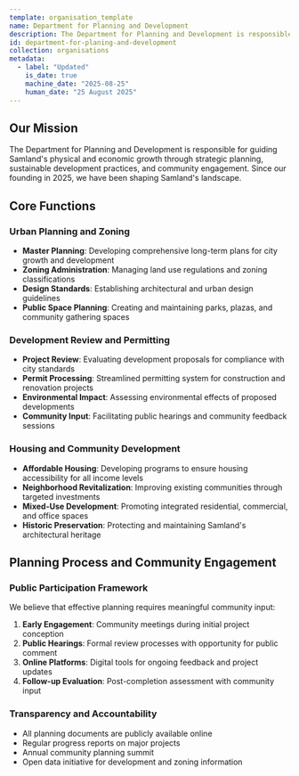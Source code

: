 ```yaml
---
template: organisation_template
name: Department for Planning and Development
description: The Department for Planning and Development is responsible for guiding Samland's physical and economic growth through strategic planning, sustainable development practices, and community engagement. Since our founding in 2025, we have been shaping Samland's landscape.
id: department-for-planing-and-development
collection: organisations
metadata:
  - label: "Updated"
    is_date: true
    machine_date: "2025-08-25"
    human_date: "25 August 2025"
---
```


## Our Mission

The Department for Planning and Development is responsible for guiding Samland's physical and economic growth through strategic planning, sustainable development practices, and community engagement. Since our founding in 2025, we have been shaping Samland's landscape.

## Core Functions

### Urban Planning and Zoning
- **Master Planning**: Developing comprehensive long-term plans for city growth and development
- **Zoning Administration**: Managing land use regulations and zoning classifications
- **Design Standards**: Establishing architectural and urban design guidelines
- **Public Space Planning**: Creating and maintaining parks, plazas, and community gathering spaces

### Development Review and Permitting
- **Project Review**: Evaluating development proposals for compliance with city standards
- **Permit Processing**: Streamlined permitting system for construction and renovation projects
- **Environmental Impact**: Assessing environmental effects of proposed developments
- **Community Input**: Facilitating public hearings and community feedback sessions

### Housing and Community Development
- **Affordable Housing**: Developing programs to ensure housing accessibility for all income levels
- **Neighborhood Revitalization**: Improving existing communities through targeted investments
- **Mixed-Use Development**: Promoting integrated residential, commercial, and office spaces
- **Historic Preservation**: Protecting and maintaining Samland's architectural heritage

## Planning Process and Community Engagement

### Public Participation Framework
We believe that effective planning requires meaningful community input:

1. **Early Engagement**: Community meetings during initial project conception
2. **Public Hearings**: Formal review processes with opportunity for public comment
3. **Online Platforms**: Digital tools for ongoing feedback and project updates
4. **Follow-up Evaluation**: Post-completion assessment with community input

### Transparency and Accountability
- All planning documents are publicly available online
- Regular progress reports on major projects
- Annual community planning summit
- Open data initiative for development and zoning information
